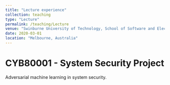 ```yaml
---
title: "Lecture experience"
collection: teaching
type: "Lecture"
permalink: /teaching/Lecture
venue: "Swinburne University of Technology, School of Software and Electrical Engineering"
date: 2020-03-01
location: "Melbourne, Australia"
---
```


CYB80001 - System Security Project
======
Adversarial machine learning in system security.
